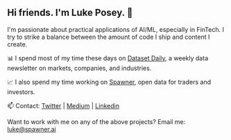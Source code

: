 ## Hi friends. I'm Luke Posey. 👋

I'm passionate about practical applications of AI/ML, especially in FinTech. I try to strike a balance between the amount of code I ship and content I create.

📊 I spend most of my time these days on [Dataset Daily](https://www.datasetdaily.com), a weekly data newsletter on markets, companies, and industries.

📈 I also spend my time working on [Spawner](https://www.spawner.ai), open data for traders and investors. 

📫 Contact: [Twitter](https://twitter.com/poseysthumbs) | [Medium](https://medium.com/@posey) | [Linkedin](https://www.linkedin.com/in/luke-posey/)

Want to work with me on any of the above projects? Email me: luke@spawner.ai
